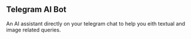 ## Telegram AI Bot

An AI assistant directly on your telegram chat to help you eith textual and image related queries.
